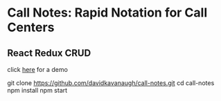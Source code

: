 # Call Notes: Rapid Notation for Call Centers
## React Redux CRUD

click [here](https://call-notes.herokuapp.com/) for a demo

git clone https://github.com/davidkavanaugh/call-notes.git
cd call-notes
npm install
npm start